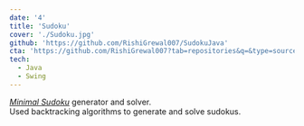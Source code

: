 ```yaml
---
date: '4'
title: 'Sudoku'
cover: './Sudoku.jpg'
github: 'https://github.com/RishiGrewal007/SudokuJava'
cta: 'https://github.com/RishiGrewal007?tab=repositories&q=&type=source&language=&sort=stargazers'
tech:
  - Java
  - Swing
---
```


<i><a href="https://en.wikipedia.org/wiki/Mathematics_of_Sudoku#Puzzles" target="_blank">Minimal Sudoku</a></i> generator and solver. <br>
Used backtracking algorithms to generate and solve sudokus.